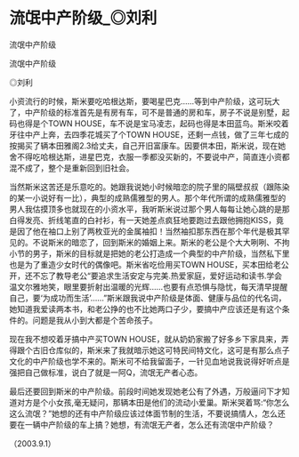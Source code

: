 # 流氓中产阶级_◎刘利

流氓中产阶级

流氓中产阶级

◎刘利

小资流行的时候，斯米要吃哈根达斯，要喝星巴克……等到中产阶级，这可玩大了，中产阶级的标准首先是有房有车，可不是普通的房和车，房子不说是别墅，起码也得是个TOWN HOUSE，车不说是宝马凌志，起码也得是本田蓝鸟。斯米咬着牙往中产上奔，去四季花城买了个TOWN HOUSE，还剩一点钱，做了三年七成的按揭买了辆本田雅阁2.3给丈夫，自己开旧富康车。因要供本田，斯米说，现在她舍不得吃哈根达斯，进星巴克，衣服一季都没买新的，不要说中产，简直连小资都混不成了，整个是重新回到旧社会。

当然斯米这苦还是乐意吃的。她跟我说她小时候暗恋的院子里的隔壁叔叔（跟陈染的某一小说好有一比），典型的成熟儒雅型的男人。那个年代所谓的成熟儒雅型的男人我估摸顶多也就现在的小资水平，我听斯米说过那个男人每每让她心跳的是那白得发亮、折线笔直的白衬衫，有一天她差点疯狂地要跑过去跟他拥抱KISS，竟是因了他在袖口上别了两枚亚光的金属袖扣！当然袖扣那东西在那个年代是极其罕见的。不说斯米的暗恋了，回到斯米的婚姻上来。斯米的老公是个大大咧咧、不拘小节的男子，斯米的目标就是把她的老公打造成一个典型的中产阶级，当然私下里也是为了重造少女时代的偶像吧。斯米省吃俭用买TOWN HOUSE，买本田给老公开，还不忘了教导老公“要追求生活安定与完美.热爱家庭，爱好运动和读书.学会温文尔雅地笑，眼里要折射出温暖的光辉……也要有点恐惧与隐忧，每天清早提醒自己，要‘为成功而生活’……”斯米跟我说中产阶级是体面、健康与品位的代名词，她知道我爱读两本书，和老公挣的也不比她两口子少，要搞中产应该还是有这个条件的。问题是我从小到大都是个苦命孩子。

现在我不想咬着牙搞中产买TOWN HOUSE，就从奶奶家搬了好多乡下家具来，弄得跟个古旧仓库似的，斯米来了我就暗示她这可特民间特文化，这可是有那么点子文化的中产阶级也学不来的。斯米可不给我留面子，一针见血地说我说得好听点是强把自己做标准，说白了就是一阿Q，流氓无产者心态。

最后还要回到斯米的中产阶级。前段时间她发现她老公有了外遇，万般逼问下才知道对方是个小女孩,毫无疑问，那辆本田是他们的流动小爱巢。斯米哭着骂:“你怎么这么流氓？”她想的还有中产阶级应该过体面节制的生活，不要说搞情人，怎么还要在一辆中产阶级的车上搞？她想，有流氓无产者，怎么还有流氓中产阶级？

（2003.9.1）